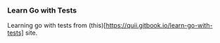 ### Learn Go with Tests
Learning go with tests from (this)[https://quii.gitbook.io/learn-go-with-tests] site.

